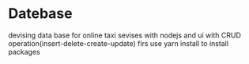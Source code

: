 # Datebase
devising data base for online taxi sevises with nodejs and ui
with CRUD operation(insert-delete-create-update)
firs use yarn install to install packages
